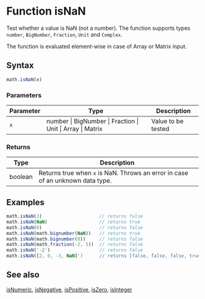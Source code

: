 <!-- Note: This file is automatically generated from source code comments. Changes made in this file will be overridden. -->

# Function isNaN

Test whether a value is NaN (not a number).
The function supports types `number`, `BigNumber`, `Fraction`, `Unit` and `Complex`.

The function is evaluated element-wise in case of Array or Matrix input.


## Syntax

```js
math.isNaN(x)
```

### Parameters

Parameter | Type | Description
--------- | ---- | -----------
`x` | number &#124; BigNumber &#124; Fraction &#124; Unit &#124; Array &#124; Matrix | Value to be tested

### Returns

Type | Description
---- | -----------
boolean | Returns true when `x` is NaN. Throws an error in case of an unknown data type.


## Examples

```js
math.isNaN(3)                     // returns false
math.isNaN(NaN)                   // returns true
math.isNaN(0)                     // returns false
math.isNaN(math.bignumber(NaN))   // returns true
math.isNaN(math.bignumber(0))     // returns false
math.isNaN(math.fraction(-2, 5))  // returns false
math.isNaN('-2')                  // returns false
math.isNaN([2, 0, -3, NaN]')      // returns [false, false, false, true]
```


## See also

[isNumeric](isNumeric.md),
[isNegative](isNegative.md),
[isPositive](isPositive.md),
[isZero](isZero.md),
[isInteger](isInteger.md)
